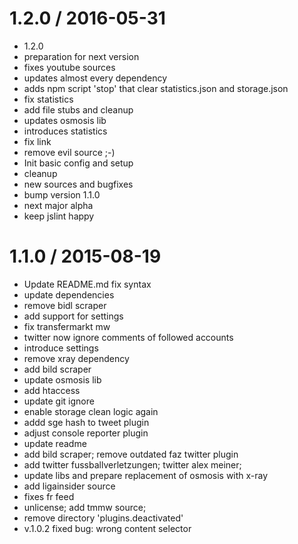 1.2.0 / 2016-05-31
==================

  * 1.2.0
  * preparation for next version
  * fixes youtube sources
  * updates almost every dependency
  * adds npm script 'stop' that clear statistics.json and storage.json
  * fix statistics
  * add file stubs and cleanup
  * updates osmosis lib
  * introduces statistics
  * fix link
  * remove evil source ;-)
  * Init basic config and setup
  * cleanup
  * new sources and bugfixes
  * bump version 1.1.0
  * next major alpha
  * keep jslint happy

1.1.0 / 2015-08-19
==================

  * Update README.md
    fix syntax
  * update dependencies
  * remove bidl scraper
  * add support for settings
  * fix transfermarkt mw
  * twitter now ignore comments of followed accounts
  * introduce settings
  * remove xray dependency
  * add bild scraper
  * update osmosis lib
  * add htaccess
  * update git ignore
  * enable storage clean logic again
  * addd  sge hash to tweet plugin
  * adjust console reporter plugin
  * update readme
  * add bild scraper; remove outdated faz twitter plugin
  * add twitter fussballverletzungen; twitter alex meiner;
  * update libs and prepare replacement of osmosis with x-ray
  * add ligainsider source
  * fixes fr feed
  * unlicense; add tmmw source;
  * remove directory 'plugins.deactivated'
  * v.1.0.2
    fixed bug: wrong content selector
